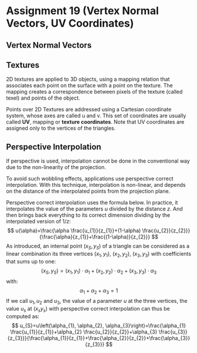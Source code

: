 # Assignment 19 (Vertex Normal Vectors, UV Coordinates)

## Vertex Normal Vectors



## Textures

2D textures are applied to 3D objects, using a mapping relation that associates  each point on the surface with a point on the texture. The mapping creates a correspondence between pixels of the texture (called texel) and points of the object.

Points over 2D Textures are  addressed using a Cartesian  coordinate system, whose  axes are called u and v. This set of coordinates are  usually called **UV**, mapping or **texture coordinates**. Note that UV coordinates are assigned only to the vertices of the triangles.

## Perspective Interpolation

If perspective is used, interpolation cannot be done in the conventional way due to the non-linearity of the projection.

To avoid such wobbling effects, applications use perspective  correct interpolation. With this technique, interpolation is non-linear, and depends on the distance of the interpolated points from the projection plane.

Perspective correct interpolation uses the formula below. In practice, it interpolates the value of the parameters $u$ divided  by the distance $z$. And then brings back everything to its correct dimension dividing by the interpolated version of $1/z$:
$$
u(\alpha)=\frac{\alpha \frac{u_{1}}{z_{1}}+(1-\alpha) \frac{u_{2}}{z_{2}}}{\frac{\alpha}{z_{1}}+\frac{(1-\alpha)}{z_{2}}}
$$
As introduced, an internal point $(x_S,y_S)$ of a triangle can be  considered as a linear combination its three vertices $(x_1,y_1)$, $(x_2,y_2)$,  $(x_3,y_3)$ with coefficients that sums up to one:
$$
\left(x_{S}, y_{S}\right)=\left(x_{1}, y_{1}\right) \cdot \alpha_{1}+\left(x_{2}, y_{2}\right) \cdot \alpha_{2}+\left(x_{3}, y_{3}\right) \cdot \alpha_{3}
$$
with:
$$
\alpha_{1}+\alpha_{2}+\alpha_{3}=1
$$
If we call $u_{1}, u_{2}$ and $u_{3}$, the value of a parameter $u$ at the three vertices, the value $u_{s}$ at $\left(x_{s} y_{s}\right)$ with perspective correct interpolation can thus be computed as:
$$
u_{S}=u\left(\alpha_{1}, \alpha_{2}, \alpha_{3}\right)=\frac{\alpha_{1} \frac{u_{1}}{z_{1}}+\alpha_{2} \frac{u_{2}}{z_{2}}+\alpha_{3} \frac{u_{3}}{z_{3}}}{\frac{\alpha_{1}}{z_{1}}+\frac{\alpha_{2}}{z_{2}}+\frac{\alpha_{3}}{z_{3}}}
$$
